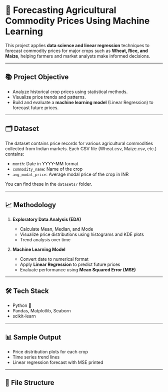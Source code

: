 # 🌾 Forecasting Agricultural Commodity Prices Using Machine Learning

This project applies **data science and linear regression** techniques to forecast commodity prices for major crops such as **Wheat, Rice, and Maize**, helping farmers and market analysts make informed decisions.

---

## 📚 Project Objective

- Analyze historical crop prices using statistical methods.
- Visualize price trends and patterns.
- Build and evaluate a **machine learning model** (Linear Regression) to forecast future prices.

---

## 🗂️ Dataset

The dataset contains price records for various agricultural commodities collected from Indian markets. Each CSV file (Wheat.csv, Maize.csv, etc.) contains:
- `month`: Date in YYYY-MM format
- `commodity_name`: Name of the crop
- `avg_modal_price`: Average modal price of the crop in INR

You can find these in the `datasets/` folder.

---

## 📈 Methodology

1. **Exploratory Data Analysis (EDA)**  
   - Calculate Mean, Median, and Mode  
   - Visualize price distributions using histograms and KDE plots  
   - Trend analysis over time

2. **Machine Learning Model**  
   - Convert date to numerical format  
   - Apply **Linear Regression** to predict future prices  
   - Evaluate performance using **Mean Squared Error (MSE)**

---

## 🛠 Tech Stack

- Python 🐍
- Pandas, Matplotlib, Seaborn
- scikit-learn

---

## 📊 Sample Output

- Price distribution plots for each crop
- Time series trend lines
- Linear regression forecast with MSE printed

---

## 📁 File Structure

